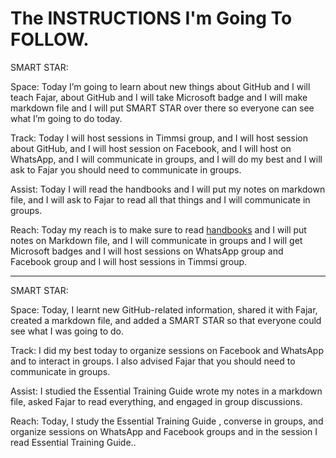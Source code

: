 # The INSTRUCTIONS I'm Going To FOLLOW.

SMART STAR:

Space: Today I’m going to learn about new things about GitHub and I will teach Fajar, about GitHub and I will take Microsoft badge and I will make markdown file and I will put SMART STAR over there so everyone can see what I’m going to do today. 

Track: Today I will host sessions in Timmsi group, and I will host session about GitHub, and I will host session on Facebook, and I will host on WhatsApp, and I will communicate in groups, and I will do my best and I will ask to Fajar you should need to communicate in groups.

Assist: Today I will read the handbooks and I will put my notes on markdown file, and I will ask to Fajar to read all that things and I will communicate in groups.

Reach: Today my reach is to make sure to read [handbooks](https://reveltek.com/files/training-manual.pdf) and I will put notes on Markdown file, and I will communicate in groups and I will get Microsoft badges and I will host sessions on WhatsApp group and Facebook group and I will host sessions in Timmsi group. 

---

SMART STAR:

Space: Today, I learnt new GitHub-related information, shared it with Fajar, created a markdown file, and added a SMART STAR so that everyone could see what I was going to do.

Track: I did my best today to organize sessions on Facebook and WhatsApp and to interact in groups. I also advised Fajar that you should need to communicate in groups.

Assist: I studied the Essential Training Guide wrote my notes in a markdown file, asked Fajar to read everything, and engaged in group discussions.

Reach: Today, I study the Essential Training Guide , converse in groups, and organize sessions on WhatsApp and Facebook groups and in the session I read Essential Training Guide..


